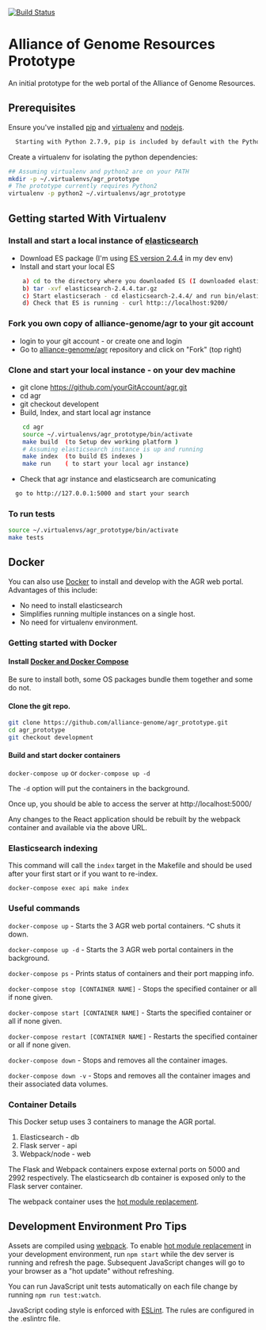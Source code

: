 [![Build Status](https://travis-ci.org/alliance-genome/agr_prototype.svg?branch=master)](https://travis-ci.org/alliance-genome/agr_prototype)

# Alliance of Genome Resources Prototype
An initial prototype for the web portal of the Alliance of Genome
Resources.

## Prerequisites

Ensure you've installed [pip][1] and [virtualenv][2] and [nodejs][3].
```bash
  Starting with Python 2.7.9, pip is included by default with the Python binary installers. 
```
Create a virtualenv for isolating the python dependencies:

```bash
## Assuming virtualenv and python2 are on your PATH
mkdir -p ~/.virtualenvs/agr_prototype
# The prototype currently requires Python2
virtualenv -p python2 ~/.virtualenvs/agr_prototype
```

## Getting started With Virtualenv
### Install and start a local instance of [elasticsearch][8]
* Download ES package (I'm using [ES version 2.4.4][11] in my dev env)
* Install and start your local ES 
```bash
    a) cd to the directory where you downloaded ES (I downloaded elasticsearch-2.4.4.tar.gz)   
    b) tar -xvf elasticsearch-2.4.4.tar.gz   
    c) Start elasticserach - cd elasticsearch-2.4.4/ and run bin/elasticsearch
    d) Check that ES is running - curl http:://localhost:9200/
```
### Fork you own copy of alliance-genome/agr to your git account
* login to your git account - or create one and login
* Go to [alliance-genome/agr][12] repository and click on "Fork" (top right)

### Clone and start your local instance - on your dev machine
* git clone https://github.com/yourGitAccount/agr.git
* cd agr
*  git checkout developent
* Build, Index, and start local agr instance
```bash
    cd agr
    source ~/.virtualenvs/agr_prototype/bin/activate
    make build  (to Setup dev working platform )
    # Assuming elasticsearch instance is up and running
    make index  (to build ES indexes )   
    make run    ( to start your local agr instance)
```
* Check that agr instance and elasticsearch are comunicating
 ```bash
   go to http://127.0.0.1:5000 and start your search   
 ```
 ### To run tests
```bash
source ~/.virtualenvs/agr_prototype/bin/activate
make tests
```

## Docker

You can also use [Docker][7] to install and develop with the AGR web portal.  Advantages of
this include:

* No need to install elasticsearch
* Simplifies running multiple instances on a single host.
* No need for virtualenv environment.

### Getting started with Docker

#### Install [Docker and Docker Compose](https:///www.docker.com/products/overview)

Be sure to install both, some OS packages bundle them together and some do not.

#### Clone the git repo.

```bash
git clone https://github.com/alliance-genome/agr_prototype.git
cd agr_prototype
git checkout development
```

#### Build and start docker containers

`docker-compose up` or `docker-compose up -d` 

The `-d` option will put the containers in the background.

Once up, you should be able to access the server at http://localhost:5000/

Any changes to the React application should be rebuilt by the webpack container
and available via the above URL.

### Elasticsearch indexing

This command will call the `index` target in the Makefile and should be
used after your first start or if you want to re-index.

`docker-compose exec api make index`

### Useful commands

`docker-compose up` - Starts the 3 AGR web portal containers.  ^C shuts it down.

`docker-compose up -d` - Starts the 3 AGR web portal containers in the background.

`docker-compose ps` - Prints status of containers and their port mapping info.

`docker-compose stop [CONTAINER NAME]` - Stops the specified container or all if none given.

`docker-compose start [CONTAINER NAME]` - Starts the specified container or all if none given.

`docker-compose restart [CONTAINER NAME]` - Restarts the specified container or all if none given.

`docker-compose down` - Stops and removes all the container images.

`docker-compose down -v` - Stops and removes all the container images and their associated data volumes.

### Container Details

This Docker setup uses 3 containers to manage the AGR portal.

1. Elasticsearch - db
2. Flask server  - api
3. Webpack/node  - web

The Flask and Webpack containers expose external ports on 5000 and 2992 respectively.
The elasticsearch db container is exposed only to the Flask server container.

The webpack container uses the [hot module replacement][5].

## Development Environment Pro Tips
Assets are compiled using [webpack][4]. 
To enable [hot module replacement][5] in your development environment,
run `npm start` while the dev server is running and refresh the page.
Subsequent JavaScript changes will go to your browser as a "hot
update" without refreshing.

You can run JavaScript unit tests automatically on each file change by
running `npm run test:watch`.

JavaScript coding style is enforced with [ESLint][6].
The rules are configured in the .eslintrc file.

[1]: https://pip.pypa.io/en/stable/installing/
[2]: https://virtualenv.pypa.io/en/stable/installation/
[3]: https://docs.npmjs.com/getting-started/installing-node
[4]: https://webpack.github.io/
[5]: https://webpack.github.io/docs/hot-module-replacement.html
[6]: http://eslint.org/
[7]: https://www.docker.com/
[8]: https://www.elastic.co/downloads/elasticsearch
[9]: https://nodejs.org
[10]: https://www.python.org/ftp/python
[11]: https://download.elastic.co/elasticsearch/release/org/elasticsearch/distribution/tar/elasticsearch/2.4.4/elasticsearch-2.4.4.tar.gz
[12]: https://github.com/alliance-genome/agr
